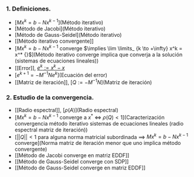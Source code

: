 ### 1. Definiciones.
- [$Mx^k = b-Nx^{k-1}$](Método iterativo)
- [Método de Jacobi](Método iterativo)
- [Método de Gauss-Seidel](Método iterativo)
- [[Método iterativo convergente]]
- [$Mx^k = b - Nx^{k-1}$ converge $\implies \lim \limits_ {k \to +\infty} x^k = x^* {}$](Método iterativo converge implica que converja a la solución (sistemas de ecuaciones lineales))
- [[Error]], [$e^k := x^k - x$](Error.md)
- [$e^{k+1} = -M^{-1}Ne^k$](Ecuación del error)
- [[Matriz de iteración]], [$Q := -M^{-1}N$](Matriz de iteración)
### 2. Estudio de la convergencia.
- [[Radio espectral]], [$\rho(A)$](Radio espectral)
- [$Mx^k = b-Nx^{k-1}$ converge a $x^* {}$ $\iff$ $\rho(Q) < 1$](Caracterización convergencia método iterativo sistemas de ecuaciones lineales (radio espectral matriz de iteración))
- [$||Q|| < 1$ para alguna norma matricial subordinada $\implies$ $Mx^k = b-Nx^{k-1}$ converge](Norma matriz de iteración menor que uno implica método convergente)
- [[Método de Jacobi converge en matriz EDDF]]
- [[Método de Gauss-Seidel converge con SDP]]
- [[Método de Gauss-Seidel converge en matriz EDDF]]
